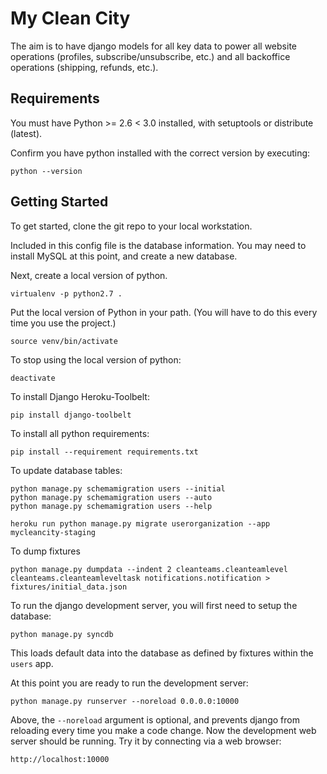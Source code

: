 # My Clean City

The aim is to have django models for all key data to power
all website operations (profiles, subscribe/unsubscribe, etc.) and all
backoffice operations (shipping, refunds, etc.).

## Requirements

You must have Python >= 2.6 < 3.0 installed, with setuptools or distribute
(latest).

Confirm you have python installed with the correct version by executing:

    python --version

## Getting Started

To get started, clone the git repo to your local workstation.

Included in this config file is the database information. You may need to
install MySQL at this point, and create a new database.

Next, create a local version of python.

    virtualenv -p python2.7 .

Put the local version of Python in your path.
(You will have to do this every time you use the project.)

    source venv/bin/activate

To stop using the local version of python:

    deactivate

To install Django Heroku-Toolbelt:
	
	pip install django-toolbelt

To install all python requirements:
    
    pip install --requirement requirements.txt

To update database tables:
    
    python manage.py schemamigration users --initial
    python manage.py schemamigration users --auto
    python manage.py schemamigration users --help

    heroku run python manage.py migrate userorganization --app mycleancity-staging

To dump fixtures

    python manage.py dumpdata --indent 2 cleanteams.cleanteamlevel cleanteams.cleanteamleveltask notifications.notification > fixtures/initial_data.json

To run the django development server, you will first need to setup the database:

    python manage.py syncdb

This loads default data into the database as defined by fixtures within
the `users` app.

At this point you are ready to run the development server:

    python manage.py runserver --noreload 0.0.0.0:10000

Above, the `--noreload` argument is optional, and prevents django from reloading
every time you make a code change. Now the development web server should be
running. Try it by connecting via a web browser:

    http://localhost:10000
